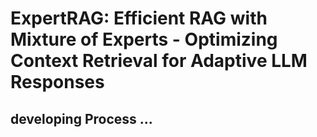 # ExpertRAG: Efficient RAG with Mixture of Experts - Optimizing Context Retrieval for Adaptive LLM Responses


## **developing Process ...**
